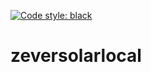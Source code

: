 [![Code style: black](https://img.shields.io/badge/code%20style-black-000000.svg)](https://github.com/psf/black)

# zeversolarlocal
